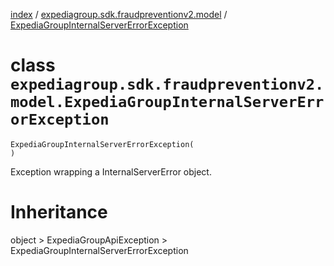 [index](index.md) /
[expediagroup.sdk.fraudpreventionv2.model](expediagroup.sdk.fraudpreventionv2.model.md)
/
[ExpediaGroupInternalServerErrorException](ExpediaGroupInternalServerErrorException.md)

# class `expediagroup.sdk.fraudpreventionv2.model.ExpediaGroupInternalServerErrorException`

```
ExpediaGroupInternalServerErrorException(
)
```

Exception wrapping a InternalServerError object.

# Inheritance

object > ExpediaGroupApiException >
ExpediaGroupInternalServerErrorException
